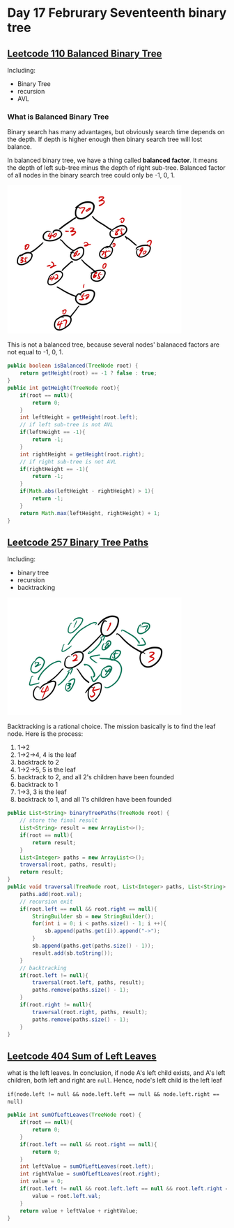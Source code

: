# Day 17 Februrary Seventeenth binary tree

## [Leetcode 110 Balanced Binary Tree](https://leetcode.com/problems/balanced-binary-tree/)

Including:

* Binary Tree
* recursion
* AVL

### What is Balanced Binary Tree

Binary search has many advantages, but obviously search time depends on the depth. If depth is higher enough then binary search tree will lost balance.

In balanced binary tree, we have a thing called **balanced factor**. It means the depth of left sub-tree minus the depth of right sub-tree. Balanced factor of all nodes in the binary search tree could only be -1, 0, 1.

<img src="../picture/Februrary%20Seventeenth/avl1.jpg" width = "400" height = "340" alt="avl1" align=center/>

This is not a balanced tree, because several nodes' balanaced factors are not equal to -1, 0, 1.

```java
public boolean isBalanced(TreeNode root) {
    return getHeight(root) == -1 ? false : true;
}
public int getHeight(TreeNode root){
    if(root == null){
        return 0;
    }
    int leftHeight = getHeight(root.left);
    // if left sub-tree is not AVL
    if(leftHeight == -1){
        return -1;
    }
    int rightHeight = getHeight(root.right);
    // if right sub-tree is not AVL
    if(rightHeight == -1){
        return -1;
    }
    if(Math.abs(leftHeight - rightHeight) > 1){
        return -1;
    }
    return Math.max(leftHeight, rightHeight) + 1;
}
```

## [Leetcode 257 Binary Tree Paths](https://leetcode.com/problems/binary-tree-paths/)

Including:

* binary tree
* recursion
* backtracking

<img src="../picture/Februrary%20Seventeenth/backtrack.jpg" width = "400" height = "270" alt="backtrack" align=center/>

Backtracking is a rational choice. The mission basically is to find the leaf node. Here is the process:

1. 1->2
2. 1->2->4, 4 is the leaf
3. backtrack to 2
4. 1->2->5, 5 is the leaf
5. backtrack to 2, and all 2's children have been founded
6. backtrack to 1
7. 1->3, 3 is the leaf
8. backtrack to 1, and all 1's children have been founded

```java
public List<String> binaryTreePaths(TreeNode root) {
    // store the final result
    List<String> result = new ArrayList<>();
    if(root == null){
        return result;
    }
    List<Integer> paths = new ArrayList<>();
    traversal(root, paths, result);
    return result;
}
public void traversal(TreeNode root, List<Integer> paths, List<String> result){
    paths.add(root.val);
    // recursion exit
    if(root.left == null && root.right == null){
        StringBuilder sb = new StringBuilder();
        for(int i = 0; i < paths.size() - 1; i ++){
            sb.append(paths.get(i)).append("->");
        }
        sb.append(paths.get(paths.size() - 1));
        result.add(sb.toString());
    }
    // backtracking
    if(root.left != null){
        traversal(root.left, paths, result);
        paths.remove(paths.size() - 1);
    }
    if(root.right != null){
        traversal(root.right, paths, result);
        paths.remove(paths.size() - 1);
    }
}
```

## [Leetcode 404 Sum of Left Leaves](hhttps://leetcode.com/problems/sum-of-left-leaves/)

what is the left leaves. In conclusion, if node A's left child exists, and A's left children, both left and right are `null`. Hence, node's left child is the left leaf

`if(node.left != null && node.left.left == null && node.left.right == null)`

```java
public int sumOfLeftLeaves(TreeNode root) {
    if(root == null){
        return 0;
    }
    if(root.left == null && root.right == null){
        return 0;
    }
    int leftValue = sumOfLeftLeaves(root.left);
    int rightValue = sumOfLeftLeaves(root.right);
    int value = 0;
    if(root.left != null && root.left.left == null && root.left.right == null){
        value = root.left.val;
    }
    return value + leftValue + rightValue;
}
```
